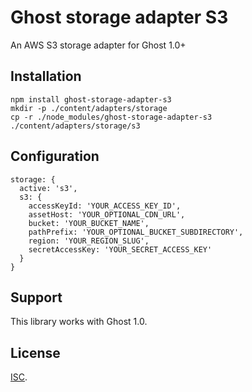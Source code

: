 # Ghost storage adapter S3

An AWS S3 storage adapter for Ghost 1.0+

## Installation

```
npm install ghost-storage-adapter-s3
mkdir -p ./content/adapters/storage
cp -r ./node_modules/ghost-storage-adapter-s3 ./content/adapters/storage/s3
```

## Configuration

```
storage: {
  active: 's3',
  s3: {
    accessKeyId: 'YOUR_ACCESS_KEY_ID',
    assetHost: 'YOUR_OPTIONAL_CDN_URL',
    bucket: 'YOUR_BUCKET_NAME',
    pathPrefix: 'YOUR_OPTIONAL_BUCKET_SUBDIRECTORY',
    region: 'YOUR_REGION_SLUG',
    secretAccessKey: 'YOUR_SECRET_ACCESS_KEY'
  }
}
```

## Support

This library works with Ghost 1.0.

## License

[ISC](./LICENSE.md).

